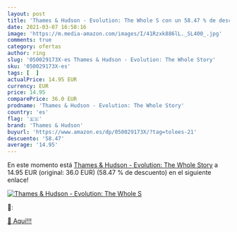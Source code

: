 ```yaml
---
layout: post
title: 'Thames & Hudson - Evolution: The Whole S con un 58.47 % de descuento'
date: 2021-03-07 16:58:16
image: 'https://m.media-amazon.com/images/I/41Rzxk886lL._SL400_.jpg'
comments: true
category: ofertas
author: ring
slug: '050029173X-es Thames & Hudson - Evolution: The Whole Story'
sku: '050029173X-es'
tags: [  ]
actualPrice: 14.95 EUR
currency: EUR
price: 14.95
comparePrice: 36.0 EUR
prodname: 'Thames & Hudson - Evolution: The Whole Story'
country: 'es'
flag: '🇪🇸'
brand: 'Thames & Hudson'
buyurl: 'https://www.amazon.es/dp/050029173X/?tag=tolees-21'
descuento: '58.47'
average: '14.95'
---
```


En este momento está [Thames & Hudson - Evolution: The Whole Story](https://www.amazon.es/dp/050029173X/?tag=tolees-21) a 14.95 EUR (original: 36.0 EUR) (58.47 %  de descuento) en el siguiente enlace!

[![Thames & Hudson - Evolution: The Whole S](https://m.media-amazon.com/images/I/41Rzxk886lL._SL400_.jpg)](https://www.amazon.es/dp/050029173X/?tag=tolees-21)

🔎:


[🛒 Aquí!!!](https://www.amazon.es/dp/050029173X/?tag=tolees-21)
